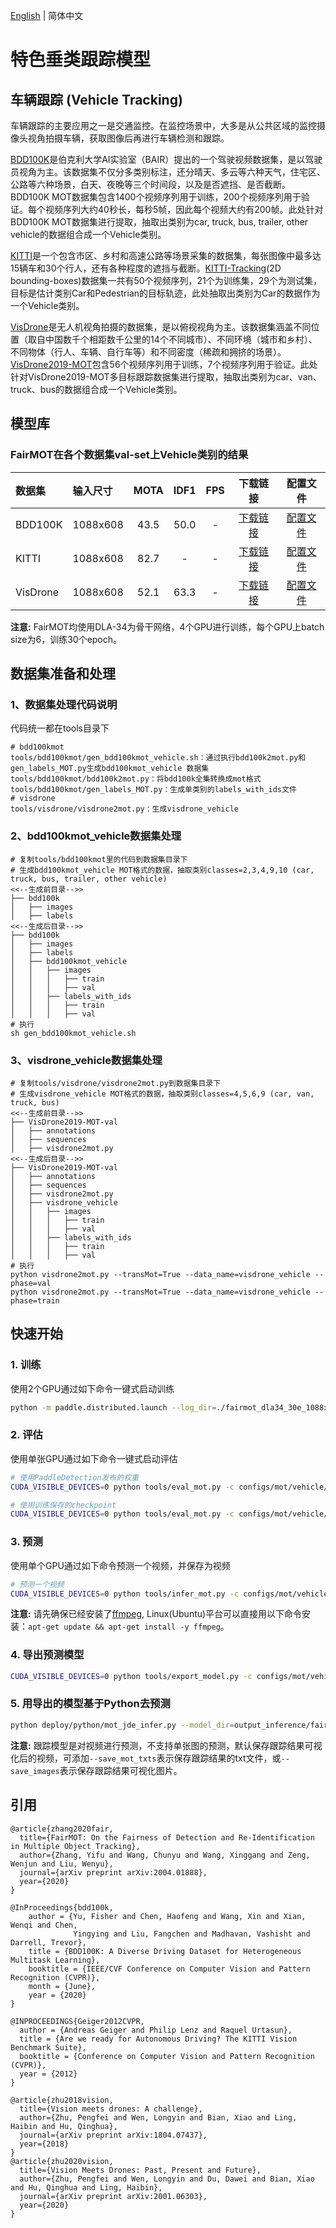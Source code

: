 [English](README.md) | 简体中文
# 特色垂类跟踪模型

## 车辆跟踪 (Vehicle Tracking)

车辆跟踪的主要应用之一是交通监控。在监控场景中，大多是从公共区域的监控摄像头视角拍摄车辆，获取图像后再进行车辆检测和跟踪。


[BDD100K](https://www.bdd100k.com)是伯克利大学AI实验室（BAIR）提出的一个驾驶视频数据集，是以驾驶员视角为主。该数据集不仅分多类别标注，还分晴天、多云等六种天气，住宅区、公路等六种场景，白天、夜晚等三个时间段，以及是否遮挡、是否截断。BDD100K MOT数据集包含1400个视频序列用于训练，200个视频序列用于验证。每个视频序列大约40秒长，每秒5帧，因此每个视频大约有200帧。此处针对BDD100K MOT数据集进行提取，抽取出类别为car, truck, bus, trailer, other vehicle的数据组合成一个Vehicle类别。

[KITTI](http://www.cvlibs.net/datasets/kitti)是一个包含市区、乡村和高速公路等场景采集的数据集，每张图像中最多达15辆车和30个行人，还有各种程度的遮挡与截断。[KITTI-Tracking](http://www.cvlibs.net/datasets/kitti/eval_tracking.php)(2D bounding-boxes)数据集一共有50个视频序列，21个为训练集，29个为测试集，目标是估计类别Car和Pedestrian的目标轨迹，此处抽取出类别为Car的数据作为一个Vehicle类别。

[VisDrone](http://aiskyeye.com)是无人机视角拍摄的数据集，是以俯视视角为主。该数据集涵盖不同位置（取自中国数千个相距数千公里的14个不同城市）、不同环境（城市和乡村）、不同物体（行人、车辆、自行车等）和不同密度（稀疏和拥挤的场景）。[VisDrone2019-MOT](https://github.com/VisDrone/VisDrone-Dataset)包含56个视频序列用于训练，7个视频序列用于验证。此处针对VisDrone2019-MOT多目标跟踪数据集进行提取，抽取出类别为car、van、truck、bus的数据组合成一个Vehicle类别。


## 模型库

### FairMOT在各个数据集val-set上Vehicle类别的结果

|    数据集      |  输入尺寸 |  MOTA  |  IDF1  |  FPS   |  下载链接 | 配置文件 |
| :-------------| :------- | :----: | :----: | :----: | :-----: |:------: |
|  BDD100K      | 1088x608 |  43.5 |  50.0  |    -    | [下载链接](https://paddledet.bj.bcebos.com/models/mot/fairmot_dla34_30e_1088x608_bdd100kmot_vehicle.pdparams) | [配置文件](./fairmot_dla34_30e_1088x608_bdd100kmot_vehicle.yml) |
|  KITTI        | 1088x608 |  82.7 |    -   |    -   |[下载链接](https://paddledet.bj.bcebos.com/models/mot/fairmot_dla34_30e_1088x608_kitti_vehicle.pdparams) | [配置文件](./fairmot_dla34_30e_1088x608_kitti_vehicle.yml) |
|  VisDrone     | 1088x608 |  52.1 |   63.3 |    -   | [下载链接](https://paddledet.bj.bcebos.com/models/mot/fairmot_dla34_30e_1088x608_visdrone_vehicle.pdparams) | [配置文件](./fairmot_dla34_30e_1088x608_visdrone_vehicle.yml) |

**注意:**
 FairMOT均使用DLA-34为骨干网络，4个GPU进行训练，每个GPU上batch size为6，训练30个epoch。


## 数据集准备和处理

### 1、数据集处理代码说明
代码统一都在tools目录下
```
# bdd100kmot
tools/bdd100kmot/gen_bdd100kmot_vehicle.sh：通过执行bdd100k2mot.py和gen_labels_MOT.py生成bdd100kmot_vehicle 数据集
tools/bdd100kmot/bdd100k2mot.py：将bdd100k全集转换成mot格式
tools/bdd100kmot/gen_labels_MOT.py：生成单类别的labels_with_ids文件
# visdrone
tools/visdrone/visdrone2mot.py：生成visdrone_vehicle
```

### 2、bdd100kmot_vehicle数据集处理
```
# 复制tools/bdd100kmot里的代码到数据集目录下
# 生成bdd100kmot_vehicle MOT格式的数据，抽取类别classes=2,3,4,9,10 (car, truck, bus, trailer, other vehicle)
<<--生成前目录-->>
├── bdd100k
│   ├── images
│   ├── labels
<<--生成后目录-->>
├── bdd100k
│   ├── images
│   ├── labels
│   ├── bdd100kmot_vehicle
│   │   ├── images
│   │   │   ├── train
│   │   │   ├── val
│   │   ├── labels_with_ids
│   │   │   ├── train
│   │   │   ├── val
# 执行
sh gen_bdd100kmot_vehicle.sh
```

### 3、visdrone_vehicle数据集处理
```
# 复制tools/visdrone/visdrone2mot.py到数据集目录下
# 生成visdrone_vehicle MOT格式的数据，抽取类别classes=4,5,6,9 (car, van, truck, bus)
<<--生成前目录-->>
├── VisDrone2019-MOT-val
│   ├── annotations
│   ├── sequences
│   ├── visdrone2mot.py
<<--生成后目录-->>
├── VisDrone2019-MOT-val
│   ├── annotations
│   ├── sequences
│   ├── visdrone2mot.py
│   ├── visdrone_vehicle
│   │   ├── images
│   │   │   ├── train
│   │   │   ├── val
│   │   ├── labels_with_ids
│   │   │   ├── train
│   │   │   ├── val
# 执行
python visdrone2mot.py --transMot=True --data_name=visdrone_vehicle --phase=val
python visdrone2mot.py --transMot=True --data_name=visdrone_vehicle --phase=train
```

## 快速开始

### 1. 训练
使用2个GPU通过如下命令一键式启动训练
```bash
python -m paddle.distributed.launch --log_dir=./fairmot_dla34_30e_1088x608_bdd100kmot_vehicle/ --gpus 0,1 tools/train.py -c configs/mot/vehicle/fairmot_dla34_30e_1088x608_bdd100kmot_vehicle.yml
```

### 2. 评估
使用单张GPU通过如下命令一键式启动评估
```bash
# 使用PaddleDetection发布的权重
CUDA_VISIBLE_DEVICES=0 python tools/eval_mot.py -c configs/mot/vehicle/fairmot_dla34_30e_1088x608_bdd100kmot_vehicle.yml -o weights=https://paddledet.bj.bcebos.com/models/mot/fairmot_dla34_30e_1088x608_bdd100kmot_vehicle.pdparams

# 使用训练保存的checkpoint
CUDA_VISIBLE_DEVICES=0 python tools/eval_mot.py -c configs/mot/vehicle/fairmot_dla34_30e_1088x608_bdd100kmot_vehicle.yml -o weights=output/fairmot_dla34_30e_1088x608_bdd100kmot_vehicle/model_final.pdparams
```

### 3. 预测
使用单个GPU通过如下命令预测一个视频，并保存为视频
```bash
# 预测一个视频
CUDA_VISIBLE_DEVICES=0 python tools/infer_mot.py -c configs/mot/vehicle/fairmot_dla34_30e_1088x608_bdd100kmot_vehicle.yml -o weights=https://paddledet.bj.bcebos.com/models/mot/fairmot_dla34_30e_1088x608_bdd100kmot_vehicle.pdparams --video_file={your video name}.mp4  --save_videos
```
**注意:**
 请先确保已经安装了[ffmpeg](https://ffmpeg.org/ffmpeg.html), Linux(Ubuntu)平台可以直接用以下命令安装：`apt-get update && apt-get install -y ffmpeg`。

### 4. 导出预测模型
```bash
CUDA_VISIBLE_DEVICES=0 python tools/export_model.py -c configs/mot/vehicle/fairmot_dla34_30e_1088x608_bdd100kmot_vehicle.yml -o weights=https://paddledet.bj.bcebos.com/models/mot/fairmot_dla34_30e_1088x608_bdd100kmot_vehicle.pdparams
```

### 5. 用导出的模型基于Python去预测
```bash
python deploy/python/mot_jde_infer.py --model_dir=output_inference/fairmot_dla34_30e_1088x608_bdd100kmot_vehicle --video_file={your video name}.mp4 --device=GPU --save_mot_txts
```
**注意:**
 跟踪模型是对视频进行预测，不支持单张图的预测，默认保存跟踪结果可视化后的视频，可添加`--save_mot_txts`表示保存跟踪结果的txt文件，或`--save_images`表示保存跟踪结果可视化图片。

## 引用
```
@article{zhang2020fair,
  title={FairMOT: On the Fairness of Detection and Re-Identification in Multiple Object Tracking},
  author={Zhang, Yifu and Wang, Chunyu and Wang, Xinggang and Zeng, Wenjun and Liu, Wenyu},
  journal={arXiv preprint arXiv:2004.01888},
  year={2020}
}

@InProceedings{bdd100k,
    author = {Yu, Fisher and Chen, Haofeng and Wang, Xin and Xian, Wenqi and Chen,
              Yingying and Liu, Fangchen and Madhavan, Vashisht and Darrell, Trevor},
    title = {BDD100K: A Diverse Driving Dataset for Heterogeneous Multitask Learning},
    booktitle = {IEEE/CVF Conference on Computer Vision and Pattern Recognition (CVPR)},
    month = {June},
    year = {2020}
}

@INPROCEEDINGS{Geiger2012CVPR,
  author = {Andreas Geiger and Philip Lenz and Raquel Urtasun},
  title = {Are we ready for Autonomous Driving? The KITTI Vision Benchmark Suite},
  booktitle = {Conference on Computer Vision and Pattern Recognition (CVPR)},
  year = {2012}
}

@article{zhu2018vision,
  title={Vision meets drones: A challenge},
  author={Zhu, Pengfei and Wen, Longyin and Bian, Xiao and Ling, Haibin and Hu, Qinghua},
  journal={arXiv preprint arXiv:1804.07437},
  year={2018}
}
@article{zhu2020vision,
  title={Vision Meets Drones: Past, Present and Future},
  author={Zhu, Pengfei and Wen, Longyin and Du, Dawei and Bian, Xiao and Hu, Qinghua and Ling, Haibin},
  journal={arXiv preprint arXiv:2001.06303},
  year={2020}
}
```
